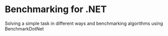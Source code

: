 # Benchmarking for .NET
Solving a simple task in different ways and benchmarking algorithms using BenchmarkDotNet

